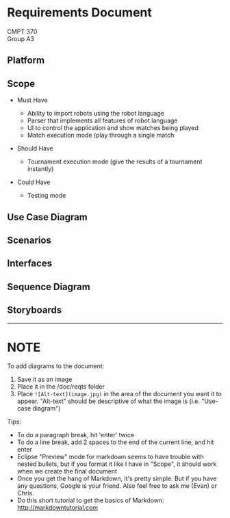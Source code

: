 # Requirements Document
CMPT 370  
Group A3  

## Platform

## Scope

* Must Have

   * Ability to import robots using the robot language  
   * Parser that implements all features of robot language
   * UI to control the application and show matches being played  
   * Match execution mode (play through a single match  

* Should Have

   * Tournament execution mode (give the results of a tournament instantly)  

* Could Have

   * Testing mode  

## Use Case Diagram

## Scenarios

## Interfaces

## Sequence Diagram

## Storyboards

------

# NOTE

To add diagrams to the document:

1. Save it as an image  
2. Place it in the /doc/reqts folder  
3. Place `![Alt-text](image.jpg)` in the area of the document you want it to appear.  "Alt-text" should be descriptive of what the image is (i.e. "Use-case diagram")

Tips:

* To do a paragraph break, hit 'enter' twice  
* To do a line break, add 2 spaces to the end of the current line, and hit enter
* Eclipse "Preview" mode for markdown seems to have trouble with nested bullets, but if you format it like I have in "Scope", it should work when we create the final document
* Once you get the hang of Markdown, it's pretty simple.  But if you have any questions, Google is your friend.  Also feel free to ask me (Evan) or Chris.
* Do this short tutorial to get the basics of Markdown: http://markdowntutorial.com